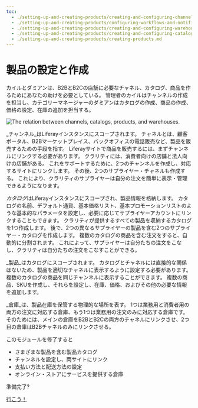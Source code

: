 ```yaml
---
toc:
  - ./setting-up-and-creating-products/creating-and-configuring-channels.md
  - ./setting-up-and-creating-products/configuring-workflows-and-notifications.md
  - ./setting-up-and-creating-products/creating-and-configuring-warehouses.md
  - ./setting-up-and-creating-products/creating-and-configuring-catalogs.md
  - ./setting-up-and-creating-products/creating-products.md
---
```

# 製品の設定と作成

カイルとダミアンは、B2BとB2Cの店舗に必要なチャネル、カタログ、商品を作るためにあなたの助けを必要としている。 管理者のカイルはチャンネルの作成を担当し、カテゴリーマネージャーのダミアンはカタログの作成、商品の作成、価格の設定、在庫の追加を担当する。

![The relation between channels, catalogs, products, and warehouses.](./setting-up-and-creating-products/images/01.png)

_チャンネル_はLiferayインスタンスにスコープされます。 チャネルとは、顧客ポータル、B2Bマーケットプレイス、バックオフィスの電話販売など、製品を販売するための手段を指す。 Liferayサイトで商品を販売するには、まずチャンネルにリンクする必要があります。 クラリティには、消費者向けの店舗と法人向けの店舗がある。 これをサポートするために、2つのチャンネルを作成し、対応するサイトにリンクします。 その後、2つのサプライヤー・チャネルも作成する。 これにより、クラリティのサプライヤーは自分の注文を簡単に表示・管理できるようになります。

*カタログ*はLiferayインスタンスにスコープされ、製品情報を格納します。 カタログの名前、デフォルト通貨、基本価格リスト、基本プロモーションリストのような基本的なパラメータを設定し、必要に応じてサプライヤーアカウントにリンクすることもできます。 クラリティが提供するすべての製品を収納するカタログを1つ作成します。 後で、2つの異なるサプライヤーの製品を含む2つのサプライヤー・カタログを作成します。 複数のカタログの商品を含む注文をすると、自動的に分割されます。 これによって、サプライヤーは自分たちの注文をこなし、クラリティは自分たちの注文をこなすことができる。

_製品_はカタログにスコープされます。 カタログとチャネルには直接的な関係はないため、製品を適切なチャネルに表示するように設定する必要があります。 複数のカタログの商品を同じチャンネルに表示することができます。 複数の商品、SKUを作成し、それらを設定し、在庫、価格、およびその他の必要な情報を追加します。

_倉庫_は、製品在庫を保管する物理的な場所を表す。 1つは業務用と消費者用の両方の注文に対応する倉庫、もう1つは業務用の注文のみに対応する倉庫です。 そのためには、メインの倉庫をB2BとB2Cの両方のチャネルにリンクさせ、2つ目の倉庫はB2Bチャネルのみにリンクさせる。

このモジュールを修了すると

* さまざまな製品を含む製品カタログ
* チャンネルを設定し、両サイトにリンク
* 支払い方法と配送方法の設定
* オンライン・ストアにサービスを提供する倉庫

準備完了?

[行こう！](./setting-up-and-creating-products/creating-and-configuring-channels.md) 

